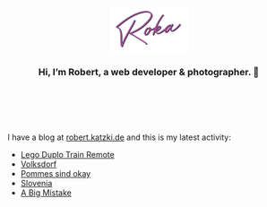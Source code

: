<div align="center">
  <br>
  <br>
  <br>
  <br>
  <a href="https://robert.katzki.de/">
    <img width="140" src="https://github.com/ro-ka/ro-ka/blob/master/logo.svg" alt="Roka">
  </a>
  <br>
  <h3>Hi, I’m Robert, a web developer & photographer. 👋</h3>
 
  <br>
  <br>
  <br>
  <br>
</div>

I have a blog at [robert.katzki.de](https://robert.katzki.de/) and this is my latest activity:
<!-- BLOG-POST-LIST:START -->
- [Lego Duplo Train Remote](https://robert.katzki.de/projects/lego-duplo-train-remote)
- [Volksdorf](https://robert.katzki.de/photos/2022/volksdorf)
- [Pommes sind okay](https://robert.katzki.de/photos/2022/pommes-sind-okay)
- [Slovenia](https://robert.katzki.de/photos/2022/slovenia)
- [A Big Mistake](https://robert.katzki.de/posts/a-big-mistake)
<!-- BLOG-POST-LIST:END -->
